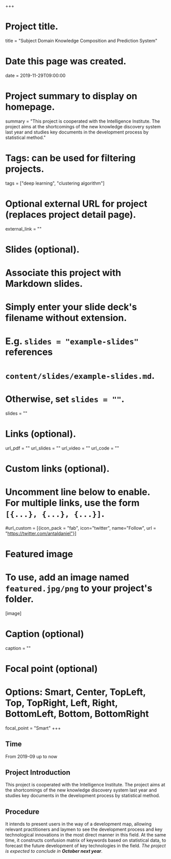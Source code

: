 +++
# Project title.
title = "Subject Domain Knowledge Composition and Prediction System"

# Date this page was created.
date = 2019-11-29T09:00:00

# Project summary to display on homepage.
summary = "This project is cooperated with the Intelligence Institute. The project aims at the shortcomings of the new knowledge discovery system last year and studies key documents in the development process by statistical method."

# Tags: can be used for filtering projects.
tags = ["deep learning", "clustering algorithm"]

# Optional external URL for project (replaces project detail page).
external_link = ""

# Slides (optional).
#   Associate this project with Markdown slides.
#   Simply enter your slide deck's filename without extension.
#   E.g. `slides = "example-slides"` references 
#   `content/slides/example-slides.md`.
#   Otherwise, set `slides = ""`.
slides = ""

# Links (optional).
url_pdf = ""
url_slides = ""
url_video = ""
url_code = ""

# Custom links (optional).
#   Uncomment line below to enable. For multiple links, use the form `[{...}, {...}, {...}]`.
#url_custom = [{icon_pack = "fab", icon="twitter", name="Follow", url = "https://twitter.com/antaldaniel"}]

# Featured image
# To use, add an image named `featured.jpg/png` to your project's folder. 
[image]
  # Caption (optional)
  caption = ""
  
  # Focal point (optional)
  # Options: Smart, Center, TopLeft, Top, TopRight, Left, Right, BottomLeft, Bottom, BottomRight
  focal_point = "Smart"
+++

## Time

From 2019-09 up to now

## Project Introduction

This project is cooperated with the Intelligence Institute. The project aims at the shortcomings of the new knowledge discovery system last year and studies key documents in the development process by statistical method.

## Procedure
It intends to present users in the way of a development map, allowing relevant practitioners and laymen to see the development process and key technological innovations in the most direct manner in this field. At the same time, it constructs confusion matrix of keywords based on statistical data, to forecast the future development of key technologies in the field. _The project is expected to conclude in **October next year**_.